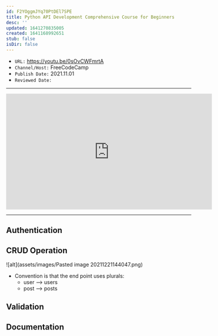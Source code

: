 ```yaml
---
id: F2YOggmJYq70PtDEl7SPE
title: Python API Development Comprehensive Course for Beginners
desc: ''
updated: 1641270835005
created: 1641168992651
stub: false
isDir: false
---
```


- `URL:` <https://youtu.be/0sOvCWFmrtA>
- `Channel/Host:` FreeCodeCamp
- `Publish Date:` 2021.11.01
- `Reviewed Date:` 

---

<center><iframe width="560" height="315" src="https://www.youtube.com/embed/0sOvCWFmrtA" frameborder="0" allow="accelerometer; autoplay; encrypted-media; gyroscope; picture-in-picture" allowfullscreen></iframe></center>

---

## Authentication

## CRUD Operation

![alt](assets/images/Pasted image 20211221144047.png)

- Convention is that the end point uses plurals: 
  - user --> users
  - post --> posts

## Validation

## Documentation

